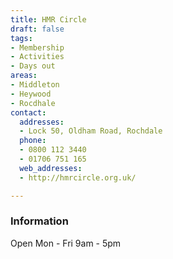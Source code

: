 ```yaml
---
title: HMR Circle
draft: false
tags:
- Membership
- Activities
- Days out
areas:
- Middleton
- Heywood
- Rocdhale
contact:
  addresses:
  - Lock 50, Oldham Road, Rochdale
  phone:
  - 0800 112 3440
  - 01706 751 165
  web_addresses:
  - http://hmrcircle.org.uk/

---
```


### Information
Open  Mon - Fri   9am - 5pm
